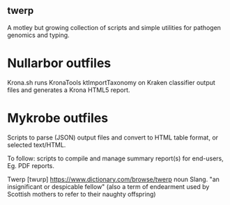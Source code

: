 ## twerp

A motley but growing collection of scripts and simple utilities for pathogen genomics and typing.

# Nullarbor outfiles

Krona.sh runs KronaTools ktImportTaxonomy on Kraken classifier output files and generates a Krona HTML5 report.

# Mykrobe outfiles

Scripts to parse (JSON) output files and convert to HTML table format, or selected text/HTML.

To follow: scripts to compile and manage summary report(s) for end-users, Eg. PDF reports.


Twerp [twurp]
https://www.dictionary.com/browse/twerp
noun Slang.
"an insignificant or despicable fellow"
(also a term of endearment used by Scottish mothers to refer to their naughty offspring)
